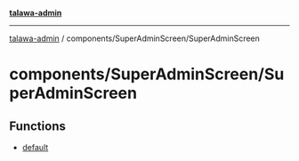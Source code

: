 [**talawa-admin**](../../../README.md)

***

[talawa-admin](../../../README.md) / components/SuperAdminScreen/SuperAdminScreen

# components/SuperAdminScreen/SuperAdminScreen

## Functions

- [default](functions/default.md)
